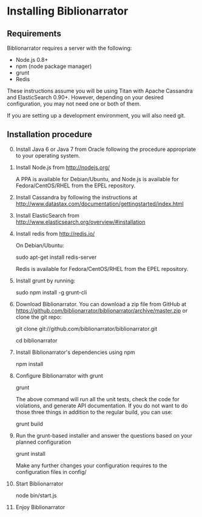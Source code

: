 Installing Biblionarrator
=========================

Requirements
------------

Biblionarrator requires a server with the following:

* Node.js 0.8+
* npm (node package manager)
* grunt
* Redis

These instructions assume you will be using Titan with Apache Cassandra
and ElasticSearch 0.90+. However, depending on your desired configuration, you
may not need one or both of them.

If you are setting up a development environment, you will also need git.

Installation procedure
----------------------

0) Install Java 6 or Java 7 from Oracle following the procedure appropriate to
   your operating system.

1) Install Node.js from http://nodejs.org/

   A PPA is available for Debian/Ubuntu, and Node.js is available for
   Fedora/CentOS/RHEL from the EPEL repository.

2) Install Cassandra by following the instructions at http://www.datastax.com/documentation/gettingstarted/index.html

3) Install ElasticSearch from http://www.elasticsearch.org/overview/#installation

4) Install redis from http://redis.io/
   
   On Debian/Ubuntu:

    sudo apt-get install redis-server

   Redis is available for Fedora/CentOS/RHEL from the EPEL repository.

5) Install grunt by running:

    sudo npm install -g grunt-cli

6) Download Biblionarrator. You can download a zip file from GitHub at
   https://github.com/biblionarrator/biblionarrator/archive/master.zip or
   clone the git repo:

    git clone git://github.com/biblionarrator/biblionarrator.git

    cd biblionarrator

7) Install Biblionarrator's dependencies using npm

    npm install

8) Configure Biblionarrator with grunt

    grunt

   The above command will run all the unit tests, check the code for violations,
   and generate API documentation. If you do not want to do those three things
   in addition to the regular build, you can use:

    grunt build

9) Run the grunt-based installer and answer the questions based on your planned
   configuration

    grunt install

   Make any further changes your configuration requires to the configuration files
   in config/

10) Start Biblionarrator
    
    node bin/start.js

11) Enjoy Biblionarrator

